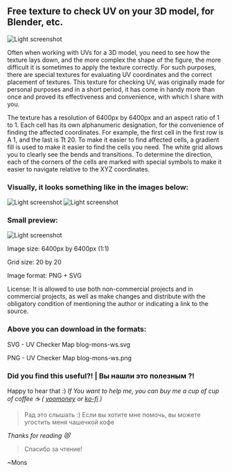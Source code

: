 ## Free texture to check UV on your 3D model, for Blender, etc.
![Light screenshot](https://github.com/blyamur/texture-to-check-UV/blob/main/screenshots/sphere.003-800x450.jpg)

Often when working with UVs for a 3D model, you need to see how the texture lays down, and the more complex the shape of the figure, the more difficult it is sometimes to apply the texture correctly. For such purposes, there are special textures for evaluating UV coordinates and the correct placement of textures. This texture for checking UV, was originally made for personal purposes and in a short period, it has come in handy more than once and proved its effectiveness and convenience, with which I share with you.

The texture has a resolution of 6400px by 6400px and an aspect ratio of 1 to 1. Each cell has its own alphanumeric designation, for the convenience of finding the affected coordinates. For example, the first cell in the first row is A 1, and the last is Tt 20. To make it easier to find affected cells, a gradient fill is used to make it easier to find the cells you need. The white grid allows you to clearly see the bends and transitions. To determine the direction, each of the corners of the cells are marked with special symbols to make it easier to navigate relative to the XYZ coordinates.

### Visually, it looks something like in the images below:
![Light screenshot](https://github.com/blyamur/texture-to-check-UV/blob/main/screenshots/pepper.jpg)
![Light screenshot](https://github.com/blyamur/texture-to-check-UV/blob/main/screenshots/bird%20with%20texture%20map.jpg)

### Small preview:
![Light screenshot](https://github.com/blyamur/texture-to-check-UV/blob/main/screenshots/uv-checker-map-blog-mons-ws_prev-800x800.jpg)

Image size: 6400px by 6400px (1:1)

Grid size: 20 by 20

Image format: PNG + SVG

License: It is allowed to use both non-commercial projects and in commercial projects, as well as make changes and distribute with the obligatory condition of mentioning the author or indicating a link to the source.

### Above you can download in the formats:

SVG -  UV Checker Map blog-mons-ws.svg 

PNG - UV Checker Map blog-mons-ws.png


### Did you find this useful?! | Вы нашли это  полезным ?!

Happy to hear that :) *If You want to help me, you can buy me a cup of cup of coffee :coffee: ( [yoomoney](https://yoomoney.ru/to/41001158104834) or [ko-fi](https://ko-fi.com/W7W460SQ3) )*

> Рад это слышать :) Если вы хотите мне помочь, вы можете угостить меня чашечкой кофе 

*Thanks for reading :heart_eyes_cat:*
> Спасибо за чтение!

~Mons
